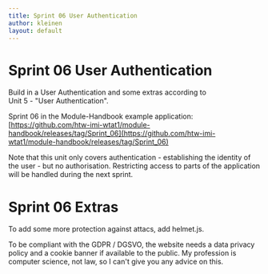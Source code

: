 ```yaml
---
title: Sprint 06 User Authentication
author: kleinen
layout: default
---
```


# Sprint 06 User Authentication

Build in a User Authentication and some extras according to  
Unit 5 - "User Authentication".

Sprint 06 in the Module-Handbook example application:  
[https://github.com/htw-imi-wtat1/module-handbook/releases/tag/Sprint_06](https://github.com/htw-imi-wtat1/module-handbook/releases/tag/Sprint_06)


Note that this unit only covers authentication - establishing the identity of
the user - but no authorisation. Restricting access to parts of the application
will be handled during the next sprint.

# Sprint 06 Extras

To add some more protection against attacs, add helmet.js.

To be compliant with the GDPR / DGSVO, the website needs a data privacy policy
and a cookie banner if available to the public.
My profession is computer science, not law, so I can't give you any advice on this.  
